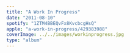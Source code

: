 ```yaml
---
title: "A Work In Progress"
date: "2011-08-10"
spotify: "1ZTM4BBEQvFx8KvcbcgHsQ"
apple: "a-work-in-progress/429383988"
coverImage: ../../images/workinprogress.jpg
type: "album"
---
```



